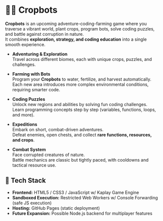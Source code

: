 # 🌱🤖 Cropbots

**Cropbots** is an upcoming adventure-coding-farming game where you traverse a vibrant world, plant crops, program bots, solve coding puzzles, and battle against corruption in nature.  
It combines **exploration, strategy, and coding education** into a single smooth experience.

- **Adventuring & Exploration**  
  Travel across different biomes, each with unique crops, puzzles, and challenges.  

- **Farming with Bots**  
  Program your **Cropbots** to water, fertilize, and harvest automatically.  
  Each new area introduces more complex environmental conditions, requiring smarter code.  

- **Coding Puzzles**  
  Unlock new regions and abilities by solving fun coding challenges.  
  Learn programming concepts step by step (variables, functions, loops, and more).  

- **Expeditions**  
  Embark on short, combat-driven adventures.  
  Defeat enemies, open chests, and collect **rare functions, resources, and crops**.  

- **Combat System**  
  Face corrupted creatures of nature.  
  Battle mechanics are classic but tightly paced, with cooldowns and tactical resource use. 

## 🚀 Tech Stack

- **Frontend:** HTML5 / CSS3 / JavaScript w/ Kaplay Game Engine
- **Sandboxed Execution:** Restricted Web Workers w/ Console Forwarding (safe JS execution)  
- **Hosting:** GitHub Pages (static deployment)  
- **Future Expansion:** Possible Node.js backend for multiplayer features
